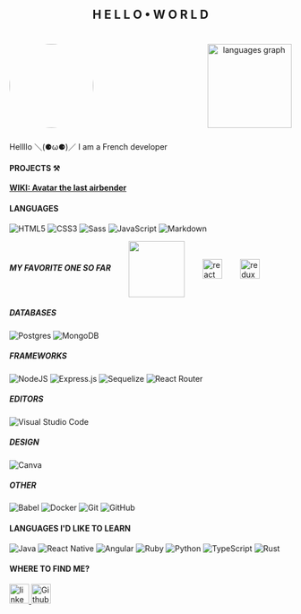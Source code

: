 <h2 align="center">H E L L O • W O R L D</h2>

###

<br clear="both">

<div align="center" style="display: flex; justify-content: space-between">
<img src="https://images-wixmp-ed30a86b8c4ca887773594c2.wixmp.com/f/b8919e7a-2bb5-40c7-af15-8218d853bd92/d4njzit-127dd5cb-e118-44fb-94a7-9741c7bc26c4.png?token=eyJ0eXAiOiJKV1QiLCJhbGciOiJIUzI1NiJ9.eyJzdWIiOiJ1cm46YXBwOjdlMGQxODg5ODIyNjQzNzNhNWYwZDQxNWVhMGQyNmUwIiwiaXNzIjoidXJuOmFwcDo3ZTBkMTg4OTgyMjY0MzczYTVmMGQ0MTVlYTBkMjZlMCIsIm9iaiI6W1t7InBhdGgiOiJcL2ZcL2I4OTE5ZTdhLTJiYjUtNDBjNy1hZjE1LTgyMThkODUzYmQ5MlwvZDRuanppdC0xMjdkZDVjYi1lMTE4LTQ0ZmItOTRhNy05NzQxYzdiYzI2YzQucG5nIn1dXSwiYXVkIjpbInVybjpzZXJ2aWNlOmZpbGUuZG93bmxvYWQiXX0.9PB2ZvywGceIX6yQcZbjTegDzQzbt5tvDcalwIFDq_w" height="150" style="border-radius: 50%" />

<!-- <img src="https://github-readme-stats.vercel.app/api?username=rednightingale&hide_title=false&hide_rank=false&show_icons=true&include_all_commits=true&count_private=true&disable_animations=false&theme=blueberry&locale=en&hide_border=false" height="150" alt="stats graph"  /> -->

<img src="https://github-readme-stats.vercel.app/api/top-langs?username=rednightingale&locale=fr&hide_title=false&layout=compact&card_width=320&langs_count=5&theme=blueberry&hide_border=false" height="150" alt="languages graph"  />
</div>

###

<p>Hellllo ＼(⚈ω⚈)／ I am a French developer</p>

#### PROJECTS ⚒️

<a href="https://github.com/rednightingale/pp-react-atla-wiki"><b>WIKI: Avatar the last airbender</b></a>

#### LANGUAGES

![HTML5](https://img.shields.io/badge/html5-%23E34F26.svg?style=for-the-badge&logo=html5&logoColor=white) ![CSS3](https://img.shields.io/badge/css3-%231572B6.svg?style=for-the-badge&logo=css3&logoColor=white) ![Sass](https://img.shields.io/badge/sass-%23CC6699.svg?style=for-the-badge&logo=sass&logoColor=white) ![JavaScript](https://img.shields.io/badge/javascript-%23323330.svg?style=for-the-badge&logo=javascript&logoColor=%23F7DF1E) ![Markdown](https://img.shields.io/badge/markdown-%23000000.svg?style=for-the-badge&logo=markdown&logoColor=white)

<div align="left" style="display: flex; column-gap: 2rem">

<h5 style="align-self: center">MY FAVORITE ONE SO FAR</h5>

<img src="https://media.giphy.com/media/3HEzHIxZjKduE/giphy.gif" height="100" style="align-self: center" />

<img src="https://img.shields.io/badge/react-%2320232a.svg?style=for-the-badge&logo=react&logoColor=%2361DAFB" height="35" alt="react logo" style="align-self: center" />
<img src="https://img.shields.io/badge/redux-%23764ABC.svg?style=for-the-badge&logo=redux&logoColor=%2361DAFB" height="35" alt="redux logo" style="align-self: center" />
</div>

##### DATABASES

![Postgres](https://img.shields.io/badge/postgres-%23316192.svg?style=for-the-badge&logo=postgresql&logoColor=white) ![MongoDB](https://img.shields.io/badge/MongoDB-%234ea94b.svg?style=for-the-badge&logo=mongodb&logoColor=white)

##### FRAMEWORKS

![NodeJS](https://img.shields.io/badge/node.js-6DA55F?style=for-the-badge&logo=node.js&logoColor=white) ![Express.js](https://img.shields.io/badge/express.js-%23404d59.svg?style=for-the-badge&logo=express&logoColor=%2361DAFB) ![Sequelize](https://img.shields.io/badge/sequelize-%2352B0E7.svg?style=for-the-badge&logo=sequelize&logoColor=white) ![React Router](https://img.shields.io/badge/React_Router-CA4245?style=for-the-badge&logo=react-router&logoColor=white)

##### EDITORS

![Visual Studio Code](https://img.shields.io/badge/Visual%20Studio%20Code-0078d7.svg?style=for-the-badge&logo=visual-studio-code&logoColor=white)

##### DESIGN

![Canva](https://img.shields.io/badge/canva-%2300C4CC.svg?style=for-the-badge&logo=canva&logoColor=white)

##### OTHER

![Babel](https://img.shields.io/badge/Babel-F9DC3e?style=for-the-badge&logo=babel&logoColor=black) ![Docker](https://img.shields.io/badge/docker-%230db7ed.svg?style=for-the-badge&logo=docker&logoColor=white) ![Git](https://img.shields.io/badge/git-%23F05033.svg?style=for-the-badge&logo=git&logoColor=white) ![GitHub](https://img.shields.io/badge/github-%23121011.svg?style=for-the-badge&logo=github&logoColor=white)

#### LANGUAGES I'D LIKE TO LEARN

![Java](https://img.shields.io/badge/java-%23ED8B00.svg?style=for-the-badge&logo=java&logoColor=white) ![React Native](https://img.shields.io/badge/react_native-%2320232a.svg?style=for-the-badge&logo=react&logoColor=%2361DAFB) ![Angular](https://img.shields.io/badge/angular-%23DD0031.svg?style=for-the-badge&logo=angular&logoColor=white) ![Ruby](https://img.shields.io/badge/ruby-%23CC342D.svg?style=for-the-badge&logo=ruby&logoColor=white) ![Python](https://img.shields.io/badge/python-3670A0?style=for-the-badge&logo=python&logoColor=ffdd54) ![TypeScript](https://img.shields.io/badge/typescript-%23007ACC.svg?style=for-the-badge&logo=typescript&logoColor=white) ![Rust](https://img.shields.io/badge/rust-%23000000.svg?style=for-the-badge&logo=rust&logoColor=white)

#### WHERE TO FIND ME?

<div align="left">
<a href="https://www.linkedin.com/in/clémence-routier/" target="_blank">
<img src="https://img.shields.io/static/v1?message=LinkedIn&logo=linkedin&label=&color=0077B5&logoColor=white&labelColor=&style=for-the-badge" height="35" alt="linkedin logo"  />
</a>

<a href="https://github.com/rednightingale" target="_blank">
<img src="https://img.shields.io/badge/GitHub-%2312100E.svg?&style=for-the-badge&logo=Github&logoColor=white" height="35" alt="Github logo" />
</a>
</div>

